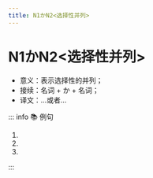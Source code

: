 ```yaml
---
title: N1かN2<选择性并列>
---
```

            
# N1かN2<选择性并列>

* 意义：表示选择性的并列；
* 接续：名词 + か + 名词；
* 译文：...或者...

::: info :books: 例句

1. <grammer-content id='1-6-5-0' sentence="[息子/むすこ]は[今/いま][大学/だいがく][二年生/にねんせい]で、[来年/らいねん]の[秋/あき]、[北京/ぺきん]**か**[西安/せいあん]の[大学/だいがく]に[来/き]ます。" trans='我儿子现在上大二，明年秋天，会来北京或者西安的大学。' />
2. <grammer-content id='1-6-5-1' sentence="[明日/あした][李/り]さん**か**[王/おう]さんが[行/い]きます。" trans='明天，小李或者小王会去。' />
3. <grammer-content id='1-6-5-2' sentence="[朝/あさ]はコーヒー**か**[牛乳/ぎゅうにゅう]を[飲/の]みます。" trans='早上喝咖啡或者牛奶。' />

:::
